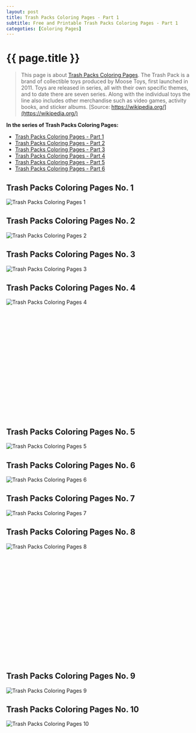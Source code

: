 ```yaml
---
layout: post
title: Trash Packs Coloring Pages - Part 1
subtitle: Free and Printable Trash Packs Coloring Pages - Part 1
categoties: [Coloring Pages]
---
```

{{ page.title }}
================
> This page is about [Trash Packs Coloring Pages](https://freecoloringpages.github.io/). The Trash Pack is a brand of collectible toys produced by Moose Toys, first launched in 2011. Toys are released in series, all with their own specific themes, and to date there are seven series. Along with the individual toys the line also includes other merchandise such as video games, activity books, and sticker albums. [Source: https://wikipedia.org/](https://wikipedia.org/)

**In the series of Trash Packs Coloring Pages:**

* [Trash Packs Coloring Pages - Part 1](https://freecoloringpages.github.io/2017/11/22/Trash-Packs-Coloring-Pages-part-1.html)
* [Trash Packs Coloring Pages - Part 2](https://freecoloringpages.github.io/2017/11/22/Trash-Packs-Coloring-Pages-part-2.html)
* [Trash Packs Coloring Pages - Part 3](https://freecoloringpages.github.io/2017/11/22/Trash-Packs-Coloring-Pages-part-3.html)
* [Trash Packs Coloring Pages - Part 4](https://freecoloringpages.github.io/2017/11/22/Trash-Packs-Coloring-Pages-part-4.html)
* [Trash Packs Coloring Pages - Part 5](https://freecoloringpages.github.io/2017/11/22/Trash-Packs-Coloring-Pages-part-5.html)
* [Trash Packs Coloring Pages - Part 6](https://freecoloringpages.github.io/2017/11/22/Trash-Packs-Coloring-Pages-part-6.html)

## Trash Packs Coloring Pages No. 1
![Trash Packs Coloring Pages 1](https://freecoloringpages.github.io/img1/Trash-Packs-Coloring-Pages%20(1).jpg "Trash Packs Coloring Pages 1")

## Trash Packs Coloring Pages No. 2
![Trash Packs Coloring Pages 2](https://freecoloringpages.github.io/img1/Trash-Packs-Coloring-Pages%20(2).jpg "Trash Packs Coloring Pages 2")

## Trash Packs Coloring Pages No. 3
![Trash Packs Coloring Pages 3](https://freecoloringpages.github.io/img1/Trash-Packs-Coloring-Pages%20(3).jpg "Trash Packs Coloring Pages 3")

## Trash Packs Coloring Pages No. 4
![Trash Packs Coloring Pages 4](https://freecoloringpages.github.io/img1/Trash-Packs-Coloring-Pages%20(4).jpg "Trash Packs Coloring Pages 4")

<script async src="//pagead2.googlesyndication.com/pagead/js/adsbygoogle.js"></script><!-- Texxtonly --><ins class="adsbygoogle" style="display:inline-block;width:336px;height:280px" data-ad-client="ca-pub-6753140515841889" data-ad-slot="3207852233"></ins><script>(adsbygoogle = window.adsbygoogle || []).push({}); </script>

## Trash Packs Coloring Pages No. 5
![Trash Packs Coloring Pages 5](https://freecoloringpages.github.io/img1/Trash-Packs-Coloring-Pages%20(5).jpg "Trash Packs Coloring Pages 5")

## Trash Packs Coloring Pages No. 6
![Trash Packs Coloring Pages 6](https://freecoloringpages.github.io/img1/Trash-Packs-Coloring-Pages%20(6).jpg "Trash Packs Coloring Pages 6")

## Trash Packs Coloring Pages No. 7
![Trash Packs Coloring Pages 7](https://freecoloringpages.github.io/img1/Trash-Packs-Coloring-Pages%20(7).jpg "Trash Packs Coloring Pages 7")

## Trash Packs Coloring Pages No. 8
![Trash Packs Coloring Pages 8](https://freecoloringpages.github.io/img1/Trash-Packs-Coloring-Pages%20(8).jpg "Trash Packs Coloring Pages 8")

<script async src="//pagead2.googlesyndication.com/pagead/js/adsbygoogle.js"></script><!-- Texxtonly --><ins class="adsbygoogle" style="display:inline-block;width:336px;height:280px" data-ad-client="ca-pub-6753140515841889" data-ad-slot="3207852233"></ins><script>(adsbygoogle = window.adsbygoogle || []).push({}); </script>

## Trash Packs Coloring Pages No. 9
![Trash Packs Coloring Pages 9](https://freecoloringpages.github.io/img1/Trash-Packs-Coloring-Pages%20(9).jpg "Trash Packs Coloring Pages 9")

## Trash Packs Coloring Pages No. 10
![Trash Packs Coloring Pages 10](https://freecoloringpages.github.io/img1/Trash-Packs-Coloring-Pages%20(10).jpg "Trash Packs Coloring Pages 10")

